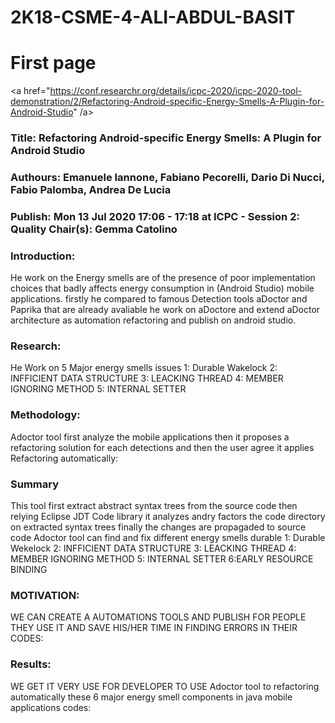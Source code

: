 # 2K18-CSME-4-ALI-ABDUL-BASIT
# First page 
<a href="https://conf.researchr.org/details/icpc-2020/icpc-2020-tool-demonstration/2/Refactoring-Android-specific-Energy-Smells-A-Plugin-for-Android-Studio" /a>
	<h3>Title: Refactoring Android-specific Energy Smells: A Plugin for Android Studio</h3>
	<h3>Authours: Emanuele Iannone, Fabiano Pecorelli,  Dario Di Nucci,  Fabio Palomba, Andrea De Lucia</h3>
	<h3>
Publish:  Mon 13 Jul 2020 17:06 - 17:18 at ICPC - Session 2: Quality Chair(s): Gemma Catolino
</h3>
<h3>Introduction: </h3>
  He work on the Energy smells are of the presence of poor implementation choices that badly affects energy consumption in (Android Studio) mobile applications. firstly he compared to famous Detection  tools aDoctor and Paprika that are already avaliable he work on aDoctore and extend aDoctor architecture as automation refactoring and publish on android studio.
<h3>Research: </h3>
   He Work on 5 Major energy smells issues 1: Durable Wakelock  2: INFFICIENT DATA STRUCTURE 3: LEACKING THREAD 4: MEMBER IGNORING METHOD 5: INTERNAL SETTER
<h3>Methodology: </h3>
  Adoctor tool first analyze the mobile applications then it proposes a refactoring solution for each detections and then the user agree it applies Refactoring automatically:
<h3>Summary</h3>
   This tool first extract abstract syntax trees  from the source code then relying Eclipse JDT Code library it analyzes  andry factors the code directory on extracted syntax trees finally the changes are propagaded to source code  Adoctor tool can find and fix different energy smells durable  1: Durable Wekelock  2: INFFICIENT DATA STRUCTURE 3: LEACKING THREAD 4: MEMBER IGNORING METHOD 5: INTERNAL SETTER 6:EARLY RESOURCE BINDING
<h3>MOTIVATION: </h3>
  WE CAN CREATE A AUTOMATIONS TOOLS AND PUBLISH FOR PEOPLE THEY USE IT AND SAVE HIS/HER TIME IN FINDING ERRORS IN THEIR CODES:
<h3>Results: </h3>
  
WE GET IT VERY USE FOR DEVELOPER TO USE Adoctor tool to refactoring automatically these 6 major energy smell  components in java mobile applications codes:

